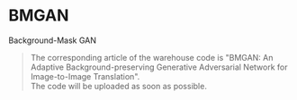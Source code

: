 # BMGAN
Background-Mask GAN
> The corresponding article of the warehouse code is "BMGAN: An Adaptive Background-preserving Generative Adversarial Network for Image-to-Image Translation".    
> The code will be uploaded as soon as possible.
